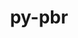 ---
title: "py-pbr"
layout: cache
categories: [package, develop-2025-03-23]
meta: {"compilers": ["apple-clang@=16.0.0", "gcc@=13.2.0"], "num_specs": 6, "num_specs_by_stack": {"ml-darwin-aarch64-mps": 2, "ml-linux-aarch64-cpu": 2, "ml-linux-aarch64-cuda": 2, "ml-linux-x86_64-cpu": 2, "ml-linux-x86_64-cuda": 2, "root": 6}, "oss": ["sequoia", "ubuntu24.04"], "platforms": ["darwin", "linux"], "stacks": ["ml-darwin-aarch64-mps", "ml-linux-aarch64-cpu", "ml-linux-aarch64-cuda", "ml-linux-x86_64-cpu", "ml-linux-x86_64-cuda", "root"], "targets": ["aarch64", "x86_64_v3"], "versions": ["5.10.0"]}
spec_details: [{"compiler": "gcc@=13.2.0", "hash": "mdtru5uaa723fyxfk66ermso2zdj7jts", "os": "ubuntu24.04", "platform": "linux", "size": "-", "stacks": ["ml-linux-aarch64-cpu", "ml-linux-aarch64-cuda", "root"], "target": "aarch64", "variants": ["build_system=python_pip"], "versions": ["5.10.0"]}, {"compiler": "apple-clang@=16.0.0", "hash": "qyc47b4qctgi5ttmv2paxxbi27suteul", "os": "sequoia", "platform": "darwin", "size": "-", "stacks": ["ml-darwin-aarch64-mps", "root"], "target": "aarch64", "variants": ["build_system=python_pip"], "versions": ["5.10.0"]}, {"compiler": "apple-clang@=16.0.0", "hash": "reqrt3hxf3gc53zbpg7erw7t75rnwvkz", "os": "sequoia", "platform": "darwin", "size": "-", "stacks": ["ml-darwin-aarch64-mps", "root"], "target": "aarch64", "variants": ["build_system=python_pip"], "versions": ["5.10.0"]}, {"compiler": "gcc@=13.2.0", "hash": "ukat4rd3rorwqrz4n7fhyr47ya4rp62x", "os": "ubuntu24.04", "platform": "linux", "size": "-", "stacks": ["ml-linux-aarch64-cpu", "ml-linux-aarch64-cuda", "root"], "target": "aarch64", "variants": ["build_system=python_pip"], "versions": ["5.10.0"]}, {"compiler": "gcc@=13.2.0", "hash": "ykjxyl4cpsw6yarrrgl2z3y5mff5libs", "os": "ubuntu24.04", "platform": "linux", "size": "-", "stacks": ["ml-linux-x86_64-cpu", "ml-linux-x86_64-cuda", "root"], "target": "x86_64_v3", "variants": ["build_system=python_pip"], "versions": ["5.10.0"]}, {"compiler": "gcc@=13.2.0", "hash": "ynhrpou3mwdrg5h5c5w6a34zffirrvqx", "os": "ubuntu24.04", "platform": "linux", "size": "-", "stacks": ["ml-linux-x86_64-cpu", "ml-linux-x86_64-cuda", "root"], "target": "x86_64_v3", "variants": ["build_system=python_pip"], "versions": ["5.10.0"]}]
---